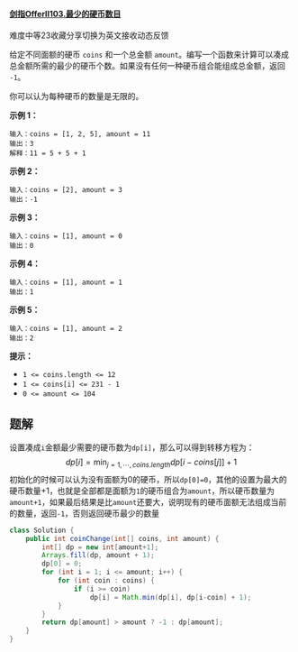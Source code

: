 #### [剑指OfferII103.最少的硬币数目](https://leetcode-cn.com/problems/gaM7Ch/)

难度中等23收藏分享切换为英文接收动态反馈

给定不同面额的硬币 `coins` 和一个总金额 `amount`。编写一个函数来计算可以凑成总金额所需的最少的硬币个数。如果没有任何一种硬币组合能组成总金额，返回 `-1`。

你可以认为每种硬币的数量是无限的。

 

**示例 1：**

```
输入：coins = [1, 2, 5], amount = 11
输出：3 
解释：11 = 5 + 5 + 1
```

**示例 2：**

```
输入：coins = [2], amount = 3
输出：-1
```

**示例 3：**

```
输入：coins = [1], amount = 0
输出：0
```

**示例 4：**

```
输入：coins = [1], amount = 1
输出：1
```

**示例 5：**

```
输入：coins = [1], amount = 2
输出：2
```

 

**提示：**

- `1 <= coins.length <= 12`
- `1 <= coins[i] <= 231 - 1`
- `0 <= amount <= 104`

##  题解

设置凑成`i`金额最少需要的硬币数为`dp[i]`，那么可以得到转移方程为：
$$
dp[i] = \min_{j=1,\cdots, coins.length}dp[i-coins[j]] + 1
$$
初始化的时候可以认为没有面额为0的硬币，所以`dp[0]=0`，其他的设置为最大的硬币数量+1，也就是全部都是面额为`1`的硬币组合为`amount`，所以硬币数量为`amount+1`，如果最后结果是比`amount`还要大，说明现有的硬币面额无法组成当前的数量，返回`-1`，否则返回硬币最少的数量

```java
class Solution {
    public int coinChange(int[] coins, int amount) {
        int[] dp = new int[amount+1];
        Arrays.fill(dp, amount + 1);
        dp[0] = 0;
        for (int i = 1; i <= amount; i++) {
            for (int coin : coins) {
                if (i >= coin)
                    dp[i] = Math.min(dp[i], dp[i-coin] + 1); 
            }
        }
        return dp[amount] > amount ? -1 : dp[amount];
    }
}
```

